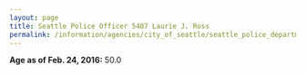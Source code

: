 ```yaml
---
layout: page
title: Seattle Police Officer 5487 Laurie J. Ross
permalink: /information/agencies/city_of_seattle/seattle_police_department/copbook/5487/
---
```


**Age as of Feb. 24, 2016:** 50.0
